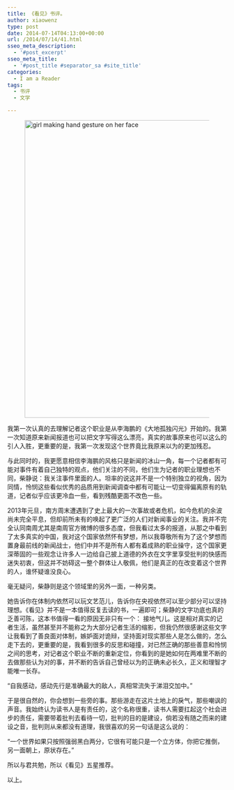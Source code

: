 ```yaml
---
title: 《看见》书评。
author: xiaowenz
type: post
date: 2014-07-14T04:13:00+00:00
url: /2014/07/14/41.html
sseo_meta_description:
  - '#post_excerpt'
sseo_meta_title:
  - '#post_title #separator_sa #site_title'
categories:
  - I am a Reader
tags:
  - 书评
  - 文学

---
```

<figure class="wp-block-image size-large"><img loading="lazy" width="1024" height="683" src="https://www.xiaowenz.com/wp-content/uploads/2021/12/edi-libedinsky-1bhp9zbphve-unsplash-1024x683.jpeg" alt="girl making hand gesture on her face" class="wp-image-37" srcset="https://www.xiaowenz.com/wp-content/uploads/2021/12/edi-libedinsky-1bhp9zbphve-unsplash-1024x683.jpeg 1024w, https://www.xiaowenz.com/wp-content/uploads/2021/12/edi-libedinsky-1bhp9zbphve-unsplash-300x200.jpeg 300w, https://www.xiaowenz.com/wp-content/uploads/2021/12/edi-libedinsky-1bhp9zbphve-unsplash-768x512.jpeg 768w, https://www.xiaowenz.com/wp-content/uploads/2021/12/edi-libedinsky-1bhp9zbphve-unsplash-1536x1024.jpeg 1536w, https://www.xiaowenz.com/wp-content/uploads/2021/12/edi-libedinsky-1bhp9zbphve-unsplash-2048x1365.jpeg 2048w, https://www.xiaowenz.com/wp-content/uploads/2021/12/edi-libedinsky-1bhp9zbphve-unsplash-720x480.jpeg 720w" sizes="(max-width: 1024px) 100vw, 1024px" /></figure> 

我第一次认真的去理解记者这个职业是从李海鹏的《大地孤独闪光》开始的。我第一次知道原来新闻报道也可以把文字写得这么漂亮，真实的故事原来也可以这么的引人入胜，更重要的是，我第一次发现这个世界竟比我原来以为的更加残忍。

与此同时的，我更愿意相信李海鹏的风格只是新闻的冰山一角，每一个记者都有可能对事件有着自己独特的观点，他们关注的不同，他们生为记者的职业理想也不同，柴静说：我关注事件里面的人。坦率的说这并不是一个特别独立的视角，因为同情，怜悯这些看似优秀的品质用到新闻调查中都有可能让一切变得偏离原有的轨道，记者似乎应该更冷血一些，看到残酷更面不改色一些。

2013年元旦，南方周末遭遇到了史上最大的一次事故或者危机，如今危机的余波尚未完全平息，但却前所未有的唤起了更广泛的人们对新闻事业的关注。我并不完全认同南周尤其是南周官方微博的很多态度，但我看过太多的报道，从那之中看到了太多真实的中国，我对这个国家依然怀有梦想，所以我尊敬所有为了这个梦想而置身最前线的新闻战士，他们中并不是所有人都有着成熟的职业操守，这个国家更深蒂固的一些观念让许多人一边给自己披上道德的外衣在文字里享受批判的快感而迷失初衷，但这并不妨碍这一整个群体让人敬佩，他们是真正的在改变着这个世界的人，谁怀疑谁没良心。

毫无疑问，柴静则是这个领域里的另外一面，一种另类。

她告诉你在体制内依然可以玩文艺范儿，告诉你在央视依然可以至少部分可以坚持理想。《看见》并不是一本值得反复去读的书，一遍即可；柴静的文字功底也真的乏善可陈，这本书值得一看的原因无非只有一个： 接地气儿。这是相对真实的记者生活，虽然甚至并不能称之为大部分记者生活的缩影，但我仍然很感谢这些文字让我看到了善良面对体制，嫉妒面对诡辩，坚持面对现实那些人是怎么做的，怎么走下去的，更重要的是，我看到很多的反思和碰撞，对已然正确的那些善意和怜悯之间的思考，对记者这个职业不断的重新定位，你看到的是她如何在两难里不断的去做那些认为对的事，并不断的告诉自己曾经以为的正确未必长久，正义和理智才能唯一长存。

“自我感动，感动先行是准确最大的敌人，真相常流失于涕泪交加中。”

于是很自然的，你会想到一些旁的事。那些游走在这片土地上的戾气，那些嘲讽的声音。我始终认为读书人是有责任的，这个名称很重，读书人需要扛起这个社会进步的责任，需要带着批判去看待一切，批判的目的是建设，倘若没有随之而来的建设之音，批判则从来都没有道理，我很喜欢的另一句话是这么说的：

“一个世界如果只按照强弱黑白两分，它很有可能只是一个立方体，你把它推倒，另一面朝上，原状存在。”

所以与君共勉，所以《看见》五星推荐。

以上。